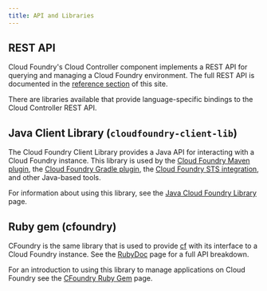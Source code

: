 ```yaml
---
title: API and Libraries
---
```


## REST API ##

Cloud Foundry's Cloud Controller component implements a REST API for querying and managing a Cloud Foundry environment. The full REST API is documented in the [reference section](/docs/reference/cc-api.html) of this site.

There are libraries available that provide language-specific bindings to the Cloud Controller REST API.

## Java Client Library (`cloudfoundry-client-lib`) ##

The Cloud Foundry Client Library provides a Java API for interacting with a Cloud Foundry instance. This library is used by the [Cloud Foundry Maven plugin](../build-tools/index.html#maven), the [Cloud Foundry Gradle plugin](../build-tools/index.html#gradle), the [Cloud Foundry STS integration](../ide/sts.html), and other Java-based tools.

For information about using this library, see the [Java Cloud Foundry Library](./java-client.html) page.

## Ruby gem (cfoundry) ##

CFoundry is the same library that is used to provide [cf](/docs/using/managing-apps/cf/index.html) with its interface to a Cloud Foundry instance. See the [RubyDoc](http://rubydoc.info/gems/cfoundry) page for a full API breakdown.

For an introduction to using this library to manage applications on Cloud Foundry see the [CFoundry Ruby Gem](./ruby-cfoundry.html) page.

